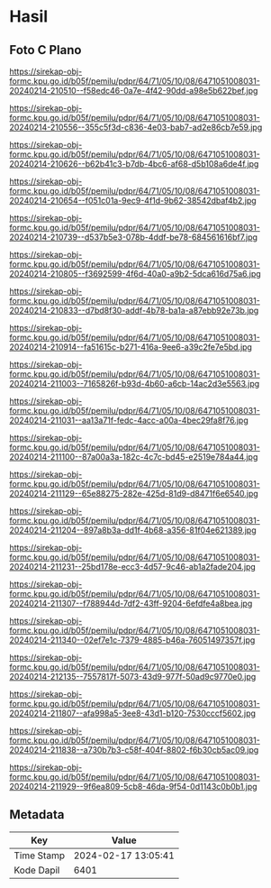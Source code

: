 # Hasil

## Foto C Plano

https://sirekap-obj-formc.kpu.go.id/b05f/pemilu/pdpr/64/71/05/10/08/6471051008031-20240214-210510--f58edc46-0a7e-4f42-90dd-a98e5b622bef.jpg

https://sirekap-obj-formc.kpu.go.id/b05f/pemilu/pdpr/64/71/05/10/08/6471051008031-20240214-210556--355c5f3d-c836-4e03-bab7-ad2e86cb7e59.jpg

https://sirekap-obj-formc.kpu.go.id/b05f/pemilu/pdpr/64/71/05/10/08/6471051008031-20240214-210626--b62b41c3-b7db-4bc6-af68-d5b108a6de4f.jpg

https://sirekap-obj-formc.kpu.go.id/b05f/pemilu/pdpr/64/71/05/10/08/6471051008031-20240214-210654--f051c01a-9ec9-4f1d-9b62-38542dbaf4b2.jpg

https://sirekap-obj-formc.kpu.go.id/b05f/pemilu/pdpr/64/71/05/10/08/6471051008031-20240214-210739--d537b5e3-078b-4ddf-be78-684561616bf7.jpg

https://sirekap-obj-formc.kpu.go.id/b05f/pemilu/pdpr/64/71/05/10/08/6471051008031-20240214-210805--f3692599-4f6d-40a0-a9b2-5dca616d75a6.jpg

https://sirekap-obj-formc.kpu.go.id/b05f/pemilu/pdpr/64/71/05/10/08/6471051008031-20240214-210833--d7bd8f30-addf-4b78-ba1a-a87ebb92e73b.jpg

https://sirekap-obj-formc.kpu.go.id/b05f/pemilu/pdpr/64/71/05/10/08/6471051008031-20240214-210914--fa51615c-b271-416a-9ee6-a39c2fe7e5bd.jpg

https://sirekap-obj-formc.kpu.go.id/b05f/pemilu/pdpr/64/71/05/10/08/6471051008031-20240214-211003--7165826f-b93d-4b60-a6cb-14ac2d3e5563.jpg

https://sirekap-obj-formc.kpu.go.id/b05f/pemilu/pdpr/64/71/05/10/08/6471051008031-20240214-211031--aa13a71f-fedc-4acc-a00a-4bec29fa8f76.jpg

https://sirekap-obj-formc.kpu.go.id/b05f/pemilu/pdpr/64/71/05/10/08/6471051008031-20240214-211100--87a00a3a-182c-4c7c-bd45-e2519e784a44.jpg

https://sirekap-obj-formc.kpu.go.id/b05f/pemilu/pdpr/64/71/05/10/08/6471051008031-20240214-211129--65e88275-282e-425d-81d9-d8471f6e6540.jpg

https://sirekap-obj-formc.kpu.go.id/b05f/pemilu/pdpr/64/71/05/10/08/6471051008031-20240214-211204--897a8b3a-dd1f-4b68-a356-81f04e621389.jpg

https://sirekap-obj-formc.kpu.go.id/b05f/pemilu/pdpr/64/71/05/10/08/6471051008031-20240214-211231--25bd178e-ecc3-4d57-9c46-ab1a2fade204.jpg

https://sirekap-obj-formc.kpu.go.id/b05f/pemilu/pdpr/64/71/05/10/08/6471051008031-20240214-211307--f788944d-7df2-43ff-9204-6efdfe4a8bea.jpg

https://sirekap-obj-formc.kpu.go.id/b05f/pemilu/pdpr/64/71/05/10/08/6471051008031-20240214-211340--02ef7e1c-7379-4885-b46a-76051497357f.jpg

https://sirekap-obj-formc.kpu.go.id/b05f/pemilu/pdpr/64/71/05/10/08/6471051008031-20240214-212135--7557817f-5073-43d9-977f-50ad9c9770e0.jpg

https://sirekap-obj-formc.kpu.go.id/b05f/pemilu/pdpr/64/71/05/10/08/6471051008031-20240214-211807--afa998a5-3ee8-43d1-b120-7530cccf5602.jpg

https://sirekap-obj-formc.kpu.go.id/b05f/pemilu/pdpr/64/71/05/10/08/6471051008031-20240214-211838--a730b7b3-c58f-404f-8802-f6b30cb5ac09.jpg

https://sirekap-obj-formc.kpu.go.id/b05f/pemilu/pdpr/64/71/05/10/08/6471051008031-20240214-211929--9f6ea809-5cb8-46da-9f54-0d1143c0b0b1.jpg


## Metadata

| Key        | Value               |
| ---------- | ------------------- |
| Time Stamp | 2024-02-17 13:05:41 |
| Kode Dapil | 6401                |



